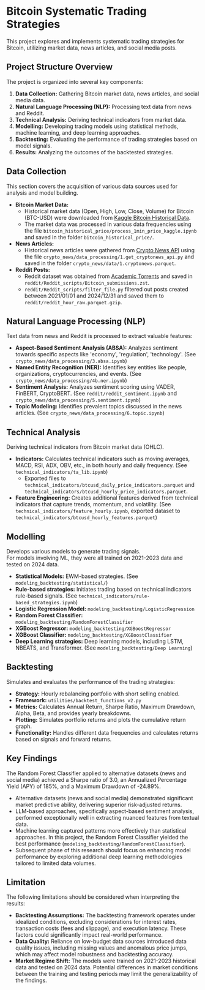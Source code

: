 # Bitcoin Systematic Trading Strategies

This project explores and implements systematic trading strategies for Bitcoin, utilizing market data, news articles, and social media posts.

## Project Structure Overview

The project is organized into several key components:

1. **Data Collection:** Gathering Bitcoin market data, news articles, and social media data.
2. **Natural Language Processing (NLP):** Processing text data from news and Reddit.
3. **Technical Analysis:** Deriving technical indicators from market data.
4. **Modelling:** Developing trading models using statistical methods, machine learning, and deep learning approaches.
5. **Backtesting:** Evaluating the performance of trading strategies based on model signals.
6. **Results:** Analyzing the outcomes of the backtested strategies.

## Data Collection

This section covers the acquisition of various data sources used for analysis and model building.

* **Bitcoin Market Data:**
  * Historical market data (Open, High, Low, Close, Volume) for Bitcoin (BTC-USD) were downloaded from [Kaggle Bitcoin Historical Data](https://www.kaggle.com/datasets/mczielinski/bitcoin-historical-data).
  * The market data was processed in various data frequencies using the file `bitcoin_historical_price/process_1min_price_kaggle.ipynb` and saved in the folder `bitcoin_historical_price/`.
* **News Articles:**
  * Historical news articles were gathered from [Crypto News API](https://cryptonews-api.com/) using the file `crypto_news/data_processing/1.get_cryptonews_api.py` and saved in the folder `crypto_news/data/1.cryptonews.parquet`.
* **Reddit Posts:**
  * Reddit dataset was obtained from [Academic Torrents](https://academictorrents.com/details/1614740ac8c94505e4ecb9d88be8bed7b6afddd4) and saved in `reddit/Reddit_scripts/Bitcoin_submissions.zst`.
  * `reddit/Reddit_scripts/filter_file.py` filtered out posts created between 2021/01/01 and 2024/12/31 and saved them to `reddit/reddit_hour_raw.parquet.gzip`.

## Natural Language Processing (NLP)

Text data from news and Reddit is processed to extract valuable features:

* **Aspect-Based Sentiment Analysis (ABSA):** Analyzes sentiment towards specific aspects like 'economy', 'regulation', 'technology'. (See `crypto_news/data_processing/3.absa.ipynb`)
* **Named Entity Recognition (NER):** Identifies key entities like people, organizations, cryptocurrencies, and events. (See `crypto_news/data_processing/4b.ner.ipynb`)
* **Sentiment Analysis:** Analyzes sentiment scoring using VADER, FinBERT, CryptoBERT. (See `reddit/reddit_sentiment.ipynb` and `crypto_news/data_processing/5.sentiment.ipynb`)
* **Topic Modeling:** Identifies prevalent topics discussed in the news articles. (See `crypto_news/data_processing/6.topic.ipynb`)

## Technical Analysis

Deriving technical indicators from Bitcoin market data (OHLC).

* **Indicators:** Calculates technical indicators such as moving averages, MACD, RSI, ADX, OBV, etc., in both hourly and daily frequency. (See `technical_indicators/ta_lib.ipynb`)
  * Exported files to `technical_indicators/btcusd_daily_price_indicators.parquet` and `technical_indicators/btcusd_hourly_price_indicators.parquet`.
* **Feature Engineering:** Creates additional features derived from technical indicators that capture trends, momentum, and volatility. (See `technical_indicators/feature_hourly.ipynb`, exported dataset to `technical_indicators/btcusd_hourly_features.parquet`)

## Modelling

Develops various models to generate trading signals.  
For models involving ML, they were all trained on 2021-2023 data and tested on 2024 data.

* **Statistical Models:** EWM-based strategies. (See `modeling_backtesting/statistical/`)
* **Rule-based strategies:** Initiates trading based on technical indicators rule-based signals. (See `technical_indicators/rule-based_strategies.ipynb`)
* **Logistic Regression Model:** `modeling_backtesting/LogisticRegression`
* **Random Forest Classifier:** `modeling_backtesting/RandomForestClassifier`
* **XGBoost Regressor:** `modeling_backtesting/XGBoostRegressor`
* **XGBoost Classifier:** `modeling_backtesting/XGBoostClassifier`
* **Deep Learning strategies:** Deep learning models, including LSTM, NBEATS, and Transformer. (See `modeling_backtesting/Deep Learning`)

## Backtesting

Simulates and evaluates the performance of the trading strategies:

* **Strategy:** Hourly rebalancing portfolio with short selling enabled.
* **Framework:** `utilities/backtest_functions_v2.py`
* **Metrics:** Calculates Annual Return, Sharpe Ratio, Maximum Drawdown, Alpha, Beta, and provides yearly breakdowns.
* **Plotting:** Simulates portfolio returns and plots the cumulative return graph.
* **Functionality:** Handles different data frequencies and calculates returns based on signals and forward returns.

## Key Findings

The Random Forest Classifier applied to alternative datasets (news and social media) achieved a Sharpe ratio of 3.0, an Annualized Percentage Yield (APY) of 185%, and a Maximum Drawdown of -24.89%.

* Alternative datasets (news and social media) demonstrated significant market predictive ability, delivering superior risk-adjusted returns.
* LLM-based approaches, specifically aspect-based sentiment analysis, performed exceptionally well in extracting nuanced features from textual data.
* Machine learning captured patterns more effectively than statistical approaches. In this project, the Random Forest Classifier yielded the best performance (`modeling_backtesting/RandomForestClassifier`). 
* Subsequent phase of this research should focus on enhancing model performance by exploring additional deep learning methodologies tailored to limited data volumes.

## Limitation

The following limitations should be considered when interpreting the results:

* **Backtesting Assumptions:** The backtesting framework operates under idealized conditions, excluding considerations for interest rates, transaction costs (fees and slippage), and execution latency. These factors could significantly impact real-world performance.
* **Data Quality:** Reliance on low-budget data sources introduced data quality issues, including missing values and anomalous price jumps, which may affect model robustness and backtesting accuracy.
* **Market Regime Shift:** The models were trained on 2021-2023 historical data and tested on 2024 data. Potential differences in market conditions between the training and testing periods may limit the generalizability of the findings.
